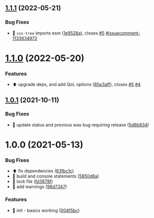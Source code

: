 ## [1.1.1](https://github.com/josh-hemphill/vite-plugin-csp/compare/v1.1.0...v1.1.1) (2022-05-21)


### Bug Fixes

* :bug: `css-tree` imports esm ([1e9528a](https://github.com/josh-hemphill/vite-plugin-csp/commit/1e9528a75a4f0b24f2a885d64c452ada49932112)), closes [#5](https://github.com/josh-hemphill/vite-plugin-csp/issues/5) [#issuecomment-1133634972](https://github.com/josh-hemphill/vite-plugin-csp/issues/issuecomment-1133634972)

# [1.1.0](https://github.com/josh-hemphill/vite-plugin-csp/compare/v1.0.1...v1.1.0) (2022-05-20)


### Features

* :arrow_up: upgrade deps, and add QoL options ([85e3aff](https://github.com/josh-hemphill/vite-plugin-csp/commit/85e3affede2be47bb44e2e5e40ba6169f1a3bb5a)), closes [#5](https://github.com/josh-hemphill/vite-plugin-csp/issues/5) [#4](https://github.com/josh-hemphill/vite-plugin-csp/issues/4)

## [1.0.1](https://github.com/josh-hemphill/vite-plugin-csp/compare/v1.0.0...v1.0.1) (2021-10-11)


### Bug Fixes

* :bug: update status and previous was bug requiring release ([5d8b834](https://github.com/josh-hemphill/vite-plugin-csp/commit/5d8b83449fedc99a85afb066566781d688544c9f))

# 1.0.0 (2021-05-13)


### Bug Fixes

* :arrow_up: fix dependencies ([63fbc1c](https://github.com/josh-hemphill/vite-plugin-csp/commit/63fbc1ce2b48f4d574bd959cbc23c795f64b52a2))
* :bug: build and console statements ([5850d6a](https://github.com/josh-hemphill/vite-plugin-csp/commit/5850d6a9785c1bb5e1b23aeebd1c5e55ae0de5eb))
* :bug: lock file ([fd3878f](https://github.com/josh-hemphill/vite-plugin-csp/commit/fd3878f0c798f19e7bac5b5dcf33cb6f53c4e39d))
* :memo: add warnings ([98d7347](https://github.com/josh-hemphill/vite-plugin-csp/commit/98d73472d7d43f0759065ae30b7444470bcbd3a5))


### Features

* :tada: init - basics working ([004f5bc](https://github.com/josh-hemphill/vite-plugin-csp/commit/004f5bc983d451e07f444a0bfed09de605e9a4a6))

